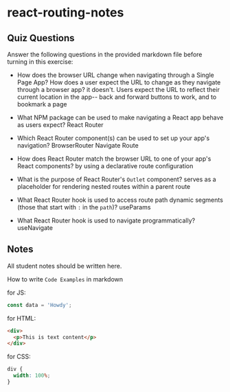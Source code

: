 # react-routing-notes

## Quiz Questions

Answer the following questions in the provided markdown file before turning in this exercise:

- How does the browser URL change when navigating through a Single Page App? How does a user expect the URL to change as they navigate through a browser app?
  it doesn't.
  Users expect the URL to reflect their current location in the app-- back and forward buttons to work, and to bookmark a page

- What NPM package can be used to make navigating a React app behave as users expect?
  React Router

- Which React Router component(s) can be used to set up your app's navigation?
  BrowserRouter
  Navigate
  Route

- How does React Router match the browser URL to one of your app's React components?
  by using a declarative route configuration

- What is the purpose of React Router's `Outlet` component?
  serves as a placeholder for rendering nested routes within a parent route

- What React Router hook is used to access route path dynamic segments (those that start with `:` in the `path`)?
  useParams

- What React Router hook is used to navigate programmatically?
  useNavigate

## Notes

All student notes should be written here.

How to write `Code Examples` in markdown

for JS:

```javascript
const data = 'Howdy';
```

for HTML:

```html
<div>
  <p>This is text content</p>
</div>
```

for CSS:

```css
div {
  width: 100%;
}
```
